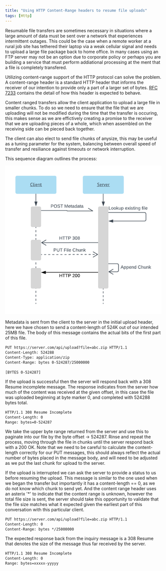 ```yaml
---
title: "Using HTTP Content-Range headers to resume file uploads"
tags: [Http]
---
```


Resumable file transfers are sometimes necessary in situations where a large amount of data must be sent over a network that experiences intermittent outages. This could be the case when a remote worker at a rural job site has tethered their laptop via a weak cellular signal and needs to upload a large file package back to home office. In many cases using an FTP server may not be an option due to corporate policy or perhaps you are building a service that must perform addiational processing at the ment that a file is completely transfered.

Utilizing content-range support of the HTTP protocol can solve the problem. A content-range header is a standard HTTP header that informs the receiver of our intention to provide only a part of a larger set of bytes. [RFC 7233](https://tools.ietf.org/html/rfc7233) contains the detail of how this header is expected to behave.


Content ranged transfers allow the client application to upload a large file in smaller chunks. To do so we need to ensure that the file that we are uploading will not be modified during the time that the transfer is occuring, this makes sense as we are effictively creating a promise to the receiver that we are uploading pieces of a whole, which when assembled on the receiving side can be pieced back together.

The client can also elect to send file chunks of anysize, this may be useful as a tuning parameter for the system, balancing between overall speed of transfer and resiliance against timeouts or network interruption.


This sequence diagram outlines the process:

![Http Resumable Sequence Diagram](/assets/images/2017/03/21/System%20Sequence%20Diagram.png)

Metadata is sent from the client to the server in the initial upload header, here we have chosen to send a content-length of 524K out of our intended 25MB file. The body of this message contains the actual bits of the first part of this file. 

``` HTTP
PUT https://server.com/api/upload?file=abc.zip HTTP/1.1
Content-Length: 524288
Content-Type: application/zip
Content-Range: bytes 0-524287/25000000

[BYTES 0-524287]
```

If the upload is successful then the server will respond back with a 308 Resume incomplete message. The response indicates from the server how much of the content was received at the given offset, in this case the file was uploaded beginning at byte marker 0, and completed with 524288 bytes total.

```HTTP
HTTP/1.1 308 Resume Incomplete
Content-Length: 0
Range: bytes=0-524287
```

We take the upper byte range returned from the server and use this to paginate into our file by the byte offset -> 524287. Rinse and repeat the process, moving through the file in chunks until the server respond back with a 200 OK. Note that we need to be careful to calculate the content-length correctly for our PUT messages, this should always reflect the actual number of bytes placed in the message body, and will need to be adjusted as we put the last chunk for upload to the server.

If the upload is interrupted we can ask the server to provide a status to us before resuming the upload. This message is similar to the one used when we began the transfer but importantly it has a content-length == 0, as we do not know which chunk to send yet. And the content range header uses an asterix '*' to indicate that the content range is unknown, however the total file size is sent, the server should take this opportunity to validate that the file size matches what it expected given the earliest part of this conversation with this particular client.  

```HTTP
PUT https://server.com/api/upload?file=abc.zip HTTP/1.1
Content-Length: 0
Content-Range: bytes */25000000
```

The expected response back from the inquiry message is a 308 Resume that denotes the size of the message thus far received by the server.

```HTTP
HTTP/1.1 308 Resume Incomplete
Content-Length: 0
Range: bytes=xxxxx-yyyyy
```